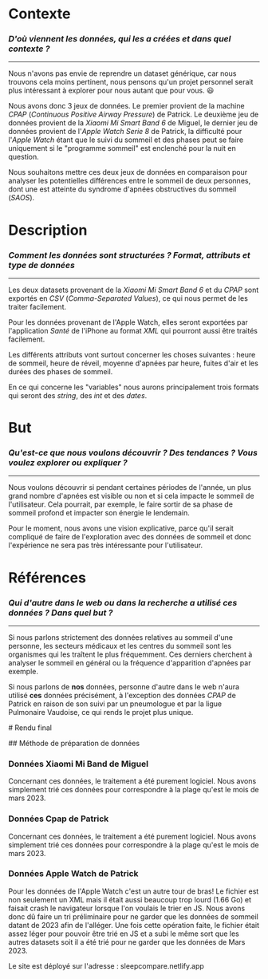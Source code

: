 # Contexte

### _D'où viennent les données, qui les a créées et dans quel contexte ?_

---

Nous n'avons pas envie de reprendre un dataset générique, car nous trouvons cela moins pertinent, nous pensons qu'un projet personnel serait plus intéressant à explorer pour nous autant que pour vous. 😃

Nous avons donc 3 jeux de données. Le premier provient de la machine _CPAP_ (_Continuous Positive Airway Pressure_) de Patrick. Le deuxième jeu de données provient de la _Xiaomi Mi Smart Band 6_ de Miguel, le dernier jeu de données provient de l'_Apple Watch Serie 8_ de Patrick, la difficulté pour l'_Apple Watch_ étant que le suivi du sommeil et des phases peut se faire uniquement si le "programme sommeil" est enclenché pour la nuit en question.

Nous souhaitons mettre ces deux jeux de données en comparaison pour analyser les potentielles différences entre le sommeil de deux personnes, dont une est atteinte du syndrome d'apnées obstructives du sommeil (_SAOS_).

# Description

### _Comment les données sont structurées ? Format, attributs et type de données_

---

Les deux datasets provenant de la _Xiaomi Mi Smart Band 6_ et du _CPAP_ sont exportés en _CSV_ (_Comma-Separated Values_), ce qui nous permet de les traiter facilement.

Pour les données provenant de l'Apple Watch, elles seront exportées par l'application _Santé_ de l'iPhone au format _XML_ qui pourront aussi être traités facilement.

Les différents attributs vont surtout concerner les choses suivantes : heure de sommeil, heure de réveil, moyenne d'apnées par heure, fuites d'air et les durées des phases de sommeil.

En ce qui concerne les "variables" nous aurons principalement trois formats qui seront des _string_, des _int_ et des _dates_.

# But

### _Qu'est-ce que nous voulons découvrir ? Des tendances ? Vous voulez explorer ou expliquer ?_

---

Nous voulons découvrir si pendant certaines périodes de l'année, un plus grand nombre d'apnées est visible ou non et si cela impacte le sommeil de l'utilisateur. Cela pourrait, par exemple, le faire sortir de sa phase de sommeil profond et impacter son énergie le lendemain.

Pour le moment, nous avons une vision explicative, parce qu'il serait compliqué de faire de l'exploration avec des données de sommeil et donc l'expérience ne sera pas très intéressante pour l'utilisateur.

# Références

### _Qui d'autre dans le web ou dans la recherche a utilisé ces données ? Dans quel but ?_

---

Si nous parlons strictement des données relatives au sommeil d'une personne, les secteurs médicaux et les centres du sommeil sont les organismes qui les traîtent le plus fréquemment. Ces derniers cherchent à analyser le sommeil en général ou la fréquence d'apparition d'apnées par exemple.

Si nous parlons de **nos** données, personne d'autre dans le web n'aura utilisé **ces** données précisément, à l'exception des données _CPAP_ de Patrick en raison de son suivi par un pneumologue et par la ligue Pulmonaire Vaudoise, ce qui rends le projet plus unique.

# Rendu final

## Méthode de préparation de données

### Données Xiaomi Mi Band de Miguel

Concernant ces données, le traitement a été purement logiciel.
Nous avons simplement trié ces données pour correspondre à la plage qu'est le mois de mars 2023.

### Données Cpap de Patrick

Concernant ces données, le traitement a été purement logiciel.
Nous avons simplement trié ces données pour correspondre à la plage qu'est le mois de mars 2023.

### Données Apple Watch de Patrick

Pour les données de l'Apple Watch c'est un autre tour de bras! Le fichier est non seulement un XML mais il était aussi beaucoup trop lourd (1.66 Go) et faisait crash le navigateur lorsque l'on voulais le trier en JS. Nous avons donc dû faire un tri préliminaire pour ne garder que les données de sommeil datant de 2023 afin de l'alléger. Une fois cette opération faite, le fichier était assez léger pour pouvoir être trié en JS et a subi le même sort que les autres datasets soit il a été trié pour ne garder que les données de Mars 2023.

Le site est déployé sur l'adresse : sleepcompare.netlify.app
